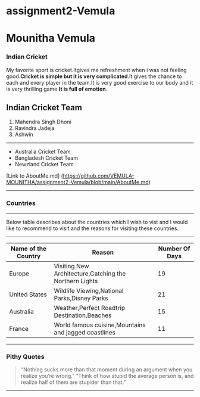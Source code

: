 # assignment2-Vemula
# Mounitha Vemula
### Indian Cricket

My favorite sport is cricket.Itgives me refreshment when i was not feeling good.**Cricket is simple but it is very complicated**.It gives the chance to each and every player in the team.It is very good exercise to our body and it is very thrilling game.**It is full of emotion**.


Indian Cricket Team
--------
1. Mahendra Singh Dhoni
2. Ravindra Jadeja
3. Ashwin 


-------
* Australia Cricket Team
* Bangladesh Cricket Team
* Newzland Cricket Team 

[Link to AboutMe.md] (https://github.com/VEMULA-MOUNITHA/assignment2-Vemula/blob/main/AboutMe.md)

------
### Countries
------
Below table describes about the countries which I wish to vist and I would like to recommend to visit and the reasons for visiting these countries.

-----------------
| Name of the Country | Reason | Number Of Days|
| ----------| ------| ------|
| Europe | Visiting New Architecture,Catching the Northern Lights | 19 |
| United States | Wildlife Viewing,National Parks,Disney Parks | 21 |
| Australia | Weather,Perfect Roadtrip Destination,Beaches | 15 |
| France | World famous cuisine,Mountains and jagged coastlines | 11 |

-------
### Pithy Quotes

> “Nothing sucks more than that moment during an argument when you realize you’re wrong.”
> “Think of how stupid the average person is, and realize half of them are stupider than that.” 

--------

